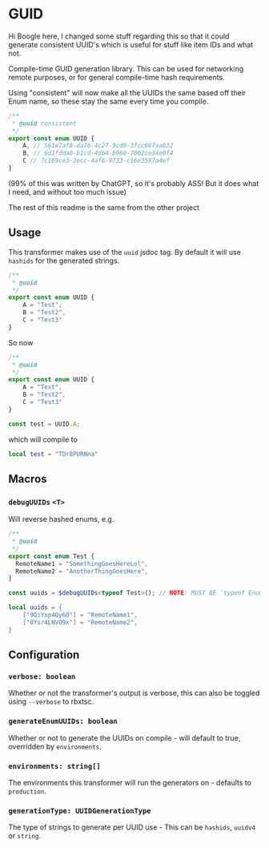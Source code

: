 GUID
=====
Hi Boogle here, I changed some stuff regarding this so that it could generate consistent UUID's which is useful for stuff like item IDs and what not.

Compile-time GUID generation library. This can be used for networking remote purposes, or for general compile-time hash requirements.

Using "consistent" will now make all the UUIDs the same based off their Enum name, so these stay the same every time you compile.
```ts
/**
 * @uuid consistent
 */
export const enum UUID {
    A, // 561e7af8-da76-4c27-9cd9-3fcc667aa632
    B, // 6d1fdda0-b1cd-4db4-b960-7002ce34e0f4
    C // 7c169ce3-2ecc-4af6-9733-c16e3587a4ef
}
```

(99% of this was written by ChatGPT, so it's probably ASS! But it does what I need, and without too much issue)

The rest of this readme is the same from the other project

## Usage
This transformer makes use of the `uuid` jsdoc tag. By default it will use `hashids` for the generated strings. 




```ts
/**
 * @uuid
 */
export const enum UUID {
    A = "Test",
    B = "Test2",
    C = "Test3"
}
```

So now
```ts
/**
 * @uuid
 */
export const enum UUID {
    A = "Test",
    B = "Test2",
    C = "Test3"
}

const test = UUID.A;
```
which will compile to
```lua
local test = "TDr8PURNna"
```

## Macros
### `debugUUIDs` `<T>`
Will reverse hashed enums, e.g.

```ts
/**
 * @uuid
 */
export const enum Test {
  RemoteName1 = "SomethingGoesHereLol",
  RemoteName2 = "AnotherThingGoesHere",
}

const uuids = $debugUUIDs<typeof Test>(); // NOTE: MUST BE `typeof EnumNameHere`.
```

```lua
local uuids = {
	["9QiYxp4Qy60"] = "RemoteName1",
	["0Ysr4LNVO9x"] = "RemoteName2",
}
```

## Configuration
### `verbose: boolean`
Whether or not the transformer's output is verbose, this can also be toggled using `--verbose` to rbxtsc.
### `generateEnumUUIDs: boolean`
Whether or not to generate the UUIDs on compile - will default to true, overridden by `environments`.
### `environments: string[]`
The environments this transformer will run the generators on - defaults to `production`.
### `generationType: UUIDGenerationType`
The type of strings to generate per UUID use - This can be `hashids`, `uuidv4` or `string`.
